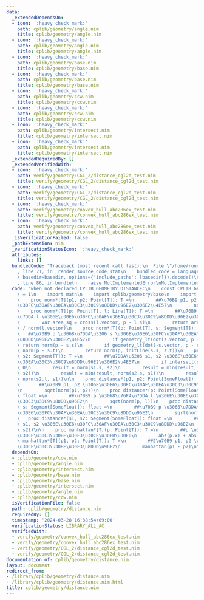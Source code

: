 ```yaml
---
data:
  _extendedDependsOn:
  - icon: ':heavy_check_mark:'
    path: cplib/geometry/angle.nim
    title: cplib/geometry/angle.nim
  - icon: ':heavy_check_mark:'
    path: cplib/geometry/angle.nim
    title: cplib/geometry/angle.nim
  - icon: ':heavy_check_mark:'
    path: cplib/geometry/base.nim
    title: cplib/geometry/base.nim
  - icon: ':heavy_check_mark:'
    path: cplib/geometry/base.nim
    title: cplib/geometry/base.nim
  - icon: ':heavy_check_mark:'
    path: cplib/geometry/ccw.nim
    title: cplib/geometry/ccw.nim
  - icon: ':heavy_check_mark:'
    path: cplib/geometry/ccw.nim
    title: cplib/geometry/ccw.nim
  - icon: ':heavy_check_mark:'
    path: cplib/geometry/intersect.nim
    title: cplib/geometry/intersect.nim
  - icon: ':heavy_check_mark:'
    path: cplib/geometry/intersect.nim
    title: cplib/geometry/intersect.nim
  _extendedRequiredBy: []
  _extendedVerifiedWith:
  - icon: ':heavy_check_mark:'
    path: verify/geometry/CGL_2/distance_cgl2d_test.nim
    title: verify/geometry/CGL_2/distance_cgl2d_test.nim
  - icon: ':heavy_check_mark:'
    path: verify/geometry/CGL_2/distance_cgl2d_test.nim
    title: verify/geometry/CGL_2/distance_cgl2d_test.nim
  - icon: ':heavy_check_mark:'
    path: verify/geometry/convex_hull_abc286ex_test.nim
    title: verify/geometry/convex_hull_abc286ex_test.nim
  - icon: ':heavy_check_mark:'
    path: verify/geometry/convex_hull_abc286ex_test.nim
    title: verify/geometry/convex_hull_abc286ex_test.nim
  _isVerificationFailed: false
  _pathExtension: nim
  _verificationStatusIcon: ':heavy_check_mark:'
  attributes:
    links: []
  bundledCode: "Traceback (most recent call last):\n  File \"/home/runner/.local/lib/python3.10/site-packages/onlinejudge_verify/documentation/build.py\"\
    , line 71, in _render_source_code_stat\n    bundled_code = language.bundle(stat.path,\
    \ basedir=basedir, options={'include_paths': [basedir]}).decode()\n  File \"/home/runner/.local/lib/python3.10/site-packages/onlinejudge_verify/languages/nim.py\"\
    , line 86, in bundle\n    raise NotImplementedError\nNotImplementedError\n"
  code: "when not declared CPLIB_GEOMETRY_DISTANCE:\n    const CPLIB_GEOMETRY_DISTANCE*\
    \ = 1\n    import math\n    import cplib/geometry/base\n    import cplib/geometry/intersect\n\
    \    proc norm*[T](p1, p2: Point[T]): T =\n        ##\u70B9 p1, p2 \u306E\u30E6\
    \u30FC\u30AF\u30EA\u30C3\u30C9\u8DDD\u96E2\u306E2\u4E57\n        norm(p1 - p2)\n\
    \    proc norm*[T](p: Point[T], l: Line[T]): T =\n        ##\u70B9 p \u3068\u76F4\
    \u7DDA l \u306E\u30E6\u30FC\u30AF\u30EA\u30C3\u30C9\u8DDD\u96E2\u306E2\u4E57\n\
    \        var area_sq = cross(l.vector, p - l.s)\n        return area_sq * area_sq\
    \ / norm(l.vector)\n    proc norm*[T](p: Point[T], s: Segment[T]): T =\n     \
    \   ##\u70B9 p \u3068\u7DDA\u5206 s \u306E\u30E6\u30FC\u30AF\u30EA\u30C3\u30C9\
    \u8DDD\u96E2\u306E2\u4E57\n        if geometry_lt(dot(s.vector, p - s.s), 0):\
    \ return norm(p - s.s)\n        if geometry_lt(dot(-s.vector, p - s.t), 0): return\
    \ norm(p - s.t)\n        return norm(p, initLine(s.s, s.t))\n    proc norm*[T](s1,\
    \ s2: Segment[T]): T =\n        ##\u7DDA\u5206 s1, s2 \u306E\u30E6\u30FC\u30AF\
    \u30EA\u30C3\u30C9\u8DDD\u96E2\u306E2\u4E57\n        if intersect(s1, s2): return\
    \ 0\n        result = norm(s1.s, s2)\n        result = min(result, norm(s1.t,\
    \ s2))\n        result = min(result, norm(s2.s, s1))\n        result = min(result,\
    \ norm(s2.t, s1))\n\n    proc distance*(p1, p2: Point[SomeFloat]): float =\n \
    \       ##\u70B9 p1, p2 \u306E\u30E6\u30FC\u30AF\u30EA\u30C3\u30C9\u8DDD\u96E2\
    \n        sqrt(norm(p1, p2))\n    proc distance*(p: Point[SomeFloat], l: Line[SomeFloat]):\
    \ float =\n        ##\u70B9 p \u3068\u76F4\u7DDA l \u306E\u30E6\u30FC\u30AF\u30EA\
    \u30C3\u30C9\u8DDD\u96E2\n        sqrt(norm(p, l))\n    proc distance*(p: Point[SomeFloat],\
    \ s: Segment[SomeFloat]): float =\n        ##\u70B9 p \u3068\u7DDA\u5206 s \u306E\
    \u30E6\u30FC\u30AF\u30EA\u30C3\u30C9\u8DDD\u96E2\n        sqrt(norm(p, s))\n \
    \   proc distance*(s1, s2: Segment[SomeFloat]): float =\n        ##\u7DDA\u5206\
    \ s1, s2 \u306E\u30E6\u30FC\u30AF\u30EA\u30C3\u30C9\u8DDD\u96E2\n        sqrt(norm(s1,\
    \ s2))\n\n    proc manhattan*[T](p: Point[T]): T =\n        ##p \u306E\u30DE\u30F3\
    \u30CF\u30C3\u30BF\u30F3\u30CE\u30EB\u30E0\n        abs(p.x) + abs(p.y)\n    proc\
    \ manhattan*[T](p1, p2: Point[T]): T =\n        ##2\u70B9 p1, p2 \u306E\u30DE\u30F3\
    \u30CF\u30C3\u30BF\u30F3\u8DDD\u96E2\n        manhattan(p1 - p2)\n"
  dependsOn:
  - cplib/geometry/ccw.nim
  - cplib/geometry/angle.nim
  - cplib/geometry/intersect.nim
  - cplib/geometry/base.nim
  - cplib/geometry/base.nim
  - cplib/geometry/intersect.nim
  - cplib/geometry/angle.nim
  - cplib/geometry/ccw.nim
  isVerificationFile: false
  path: cplib/geometry/distance.nim
  requiredBy: []
  timestamp: '2024-03-28 16:38:54+09:00'
  verificationStatus: LIBRARY_ALL_AC
  verifiedWith:
  - verify/geometry/convex_hull_abc286ex_test.nim
  - verify/geometry/convex_hull_abc286ex_test.nim
  - verify/geometry/CGL_2/distance_cgl2d_test.nim
  - verify/geometry/CGL_2/distance_cgl2d_test.nim
documentation_of: cplib/geometry/distance.nim
layout: document
redirect_from:
- /library/cplib/geometry/distance.nim
- /library/cplib/geometry/distance.nim.html
title: cplib/geometry/distance.nim
---
```

